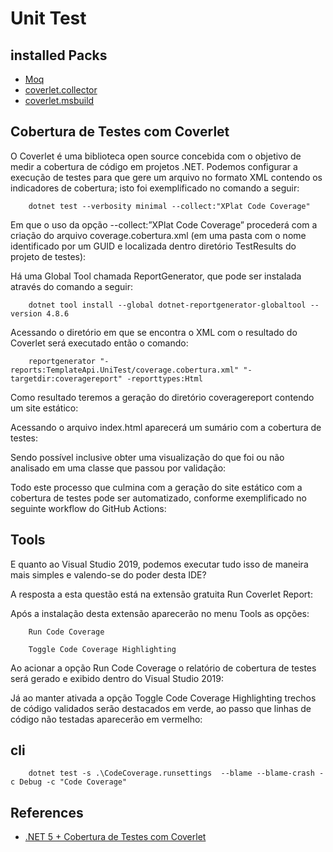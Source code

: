 ﻿# Unit Test

## installed Packs 

* [Moq](https://www.nuget.org/packages/Moq)
* [coverlet.collector](https://www.nuget.org/packages/coverlet.collector/)
* [coverlet.msbuild](https://www.nuget.org/packages/coverlet.msbuild/)

## Cobertura de Testes com Coverlet

O Coverlet é uma biblioteca open source concebida com o objetivo de medir a cobertura de código em projetos .NET. Podemos configurar a execução de testes para que gere um arquivo no formato XML contendo os indicadores de cobertura; isto foi exemplificado no comando a seguir:

		dotnet test --verbosity minimal --collect:"XPlat Code Coverage"

Em que o uso da opção --collect:”XPlat Code Coverage” procederá com a criação do arquivo coverage.cobertura.xml (em uma pasta com o nome identificado por um GUID e localizada dentro diretório TestResults do projeto de testes):

Há uma Global Tool chamada ReportGenerator, que pode ser instalada através do comando a seguir:

		dotnet tool install --global dotnet-reportgenerator-globaltool --version 4.8.6

Acessando o diretório em que se encontra o XML com o resultado do Coverlet será executado então o comando:

		reportgenerator "-reports:TemplateApi.UniTest/coverage.cobertura.xml" "-targetdir:coveragereport" -reporttypes:Html

Como resultado teremos a geração do diretório coveragereport contendo um site estático:

Acessando o arquivo index.html aparecerá um sumário com a cobertura de testes:

Sendo possível inclusive obter uma visualização do que foi ou não analisado em uma classe que passou por validação:

Todo este processo que culmina com a geração do site estático com a cobertura de testes pode ser automatizado, conforme exemplificado no seguinte workflow do GitHub Actions:

## Tools

E quanto ao Visual Studio 2019, podemos executar tudo isso de maneira mais simples e valendo-se do poder desta IDE?

A resposta a esta questão está na extensão gratuita Run Coverlet Report:

Após a instalação desta extensão aparecerão no menu Tools as opções:

		Run Code Coverage
		
		Toggle Code Coverage Highlighting

Ao acionar a opção Run Code Coverage o relatório de cobertura de testes será gerado e exibido dentro do Visual Studio 2019:

Já ao manter ativada a opção Toggle Code Coverage Highlighting trechos de código validados serão destacados em verde, ao passo que linhas de código não testadas aparecerão em vermelho:

## cli

		dotnet test -s .\CodeCoverage.runsettings  --blame --blame-crash -c Debug -c "Code Coverage"


## References

* [.NET 5 + Cobertura de Testes com Coverlet](https://renatogroffe.medium.com/net-5-cobertura-de-testes-com-coverlet-7cbec2f052d9)